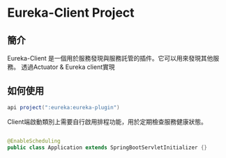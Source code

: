 # Eureka-Client Project

## 簡介

Eureka-Client 是一個用於服務發現與服務託管的插件。它可以用來發現其他服務。
透過Actuator & Eureka client實現

## 如何使用

```groovy
api project(":eureka:eureka-plugin")
```

Client端啟動類別上需要自行啟用排程功能，用於定期檢查服務健康狀態。

```java

@EnableScheduling
public class Application extends SpringBootServletInitializer {}
```

